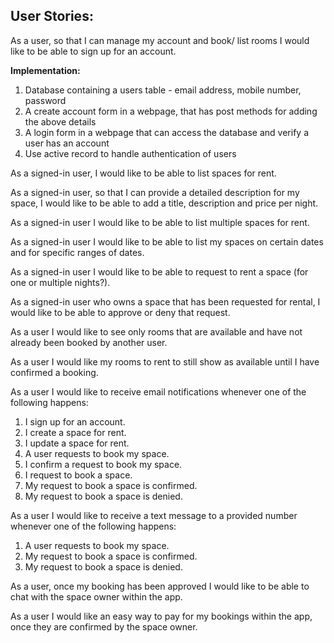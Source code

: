 ## User Stories:

As a user, so that I can manage my account and book/ list rooms I would like to be able to sign up for an account.

**Implementation:**
1. Database containing a users table - email address, mobile number, password
2. A create account form in a webpage, that has post methods for adding the above details
3. A login form in a webpage that can access the database and verify a user has an account
4. Use active record to handle authentication of users

As a signed-in user, I would like to be able to list spaces for rent.

As a signed-in user, so that I can provide a detailed description for my space, I would like to be able to add a title, description and price per night.

As a signed-in user I would like to be able to list multiple spaces for rent.

As a signed-in user I would like to be able to list my spaces on certain dates and for specific ranges of dates.

As a signed-in user I would like to be able to request to rent a space (for one or multiple nights?).

As a signed-in user who owns a space that has been requested for rental, I would like to be able to approve or deny that request.

As a user I would like to see only rooms that are available and have not already been booked by another user.


As a user I would like my rooms to rent to still show as available until I have confirmed a booking.

As a user I would like to receive email notifications whenever one of the following happens:

1. I sign up for an account.
2. I create a space for rent.
3. I update a space for rent.
4. A user requests to book my space.
5. I confirm a request to book my space.
6. I request to book a space.
7. My request to book a space is confirmed.
8. My request to book a space is denied.


As a user I would like to receive a text message to a provided number whenever one of the following happens:

1. A user requests to book my space.
2. My request to book a space is confirmed.
3. My request to book a space is denied.

As a user, once my booking has been approved I would like to be able to chat with the space owner within the app.

As a user I would like an easy way to pay for my bookings within the app, once they are confirmed by the space owner.
